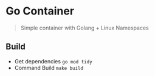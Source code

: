 # Go Container

> Simple container with Golang + Linux Namespaces

## Build

- Get dependencies `go mod tidy`
- Command Build `make build`
